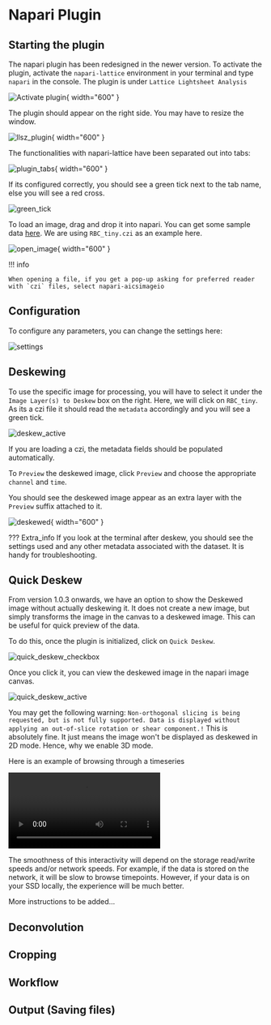 # Napari Plugin

## Starting the plugin

The napari plugin has been redesigned in the newer version.
To activate the plugin, activate the `napari-lattice` environment in your terminal and type `napari` in the console.
The plugin is under `Lattice Lightsheet Analysis`

![Activate plugin](./images/001_start_plugin.png){ width="600" }

The plugin should appear on the right side. You may have to resize the window.

![llsz_plugin](./images/002_plugin.png){ width="600" }

The functionalities with napari-lattice have been separated out into tabs:

![plugin_tabs](./images/plugin_tabs.png){ width="600" }

If its configured correctly, you should see a green tick next to the tab name, else you will see a red cross.

![green_tick](./images/green_tick.png)

To load an image, drag and drop it into napari. You can get some sample data [here](https://zenodo.org/records/7117784). We are using `RBC_tiny.czi` as an example here.

![open_image](./images/003_open_image.png){ width="600" }

!!! info

    When opening a file, if you get a pop-up asking for preferred reader with `czi` files, select napari-aicsimageio


## Configuration

To configure any parameters, you can change the settings here:

![settings](./images/004_configure.png)

## Deskewing

To use the specific image for processing, you will have to select it under the `Image Layer(s) to Deskew` box on the right. Here, we will click on `RBC_tiny`. As its a czi file it should read the `metadata` accordingly and you will see a green tick.

![deskew_active](./images/deskew_active.png)

If you are loading a czi, the metadata fields should be populated automatically.

To `Preview` the deskewed image, click `Preview` and choose the appropriate `channel` and `time`.

You should see the deskewed image appear as an extra layer with the `Preview` suffix attached to it.

![deskewed](./images/005_deskewed.png){ width="600" }

??? Extra_info
    If you look at the terminal after deskew, you should see the settings used and any other metadata associated with the dataset. It is handy for troubleshooting.

## Quick Deskew

From version 1.0.3 onwards, we have an option to show the Deskewed image without actually deskewing it. 
It does not create a new image, but simply transforms the image in the canvas to a deskewed image. 
This can be useful for quick preview of the data.

To do this, once the plugin is initialized, click on `Quick Deskew`.

![quick_deskew_checkbox](./images/006_quick_deskew_checkbox.png)

Once you click it, you can view the deskewed image in the napari image canvas.

![quick_deskew_active](./images/007_quick_deskew_active.png)

You may get the following warning: `Non-orthogonal slicing is being requested, but is not fully supported. Data is displayed without applying an out-of-slice rotation or shear component.!`
This is absolutely fine. It just means the image won't be displayed as deskewed in 2D mode. Hence, why we enable 3D mode.

Here is an example of browsing through a timeseries

![type:video](./images/video/quick_deskew_timeseries.mp4)

The smoothness of this interactivity will depend on the storage read/write speeds and/or network speeds. For example, if the data is stored on the network, it will be slow to browse timepoints. However, if your data is on your SSD locally, the experience will be much better.


More instructions to be added...

## Deconvolution

## Cropping

## Workflow

## Output (Saving files)



